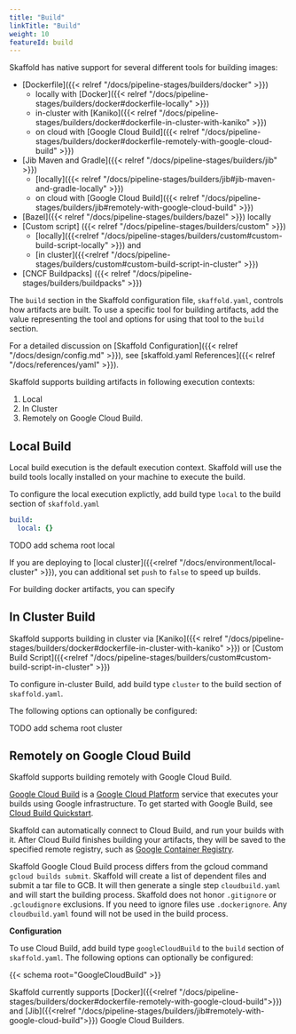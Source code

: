 ```yaml
---
title: "Build"
linkTitle: "Build"
weight: 10
featureId: build
---
```


Skaffold has native support for several different tools for building images:

* [Dockerfile]({{< relref "/docs/pipeline-stages/builders/docker" >}})
  - locally with [Docker]({{< relref "/docs/pipeline-stages/builders/docker#dockerfile-locally" >}})
  - in-cluster with [Kaniko]({{< relref "/docs/pipeline-stages/builders/docker#dockerfile-in-cluster-with-kaniko" >}})
  - on cloud with [Google Cloud Build]({{< relref "/docs/pipeline-stages/builders/docker#dockerfile-remotely-with-google-cloud-build" >}})
* [Jib Maven and Gradle]({{< relref "/docs/pipeline-stages/builders/jib" >}})
  - [locally]({{< relref "/docs/pipeline-stages/builders/jib#jib-maven-and-gradle-locally" >}})
  - on cloud with [Google Cloud Build]({{< relref "/docs/pipeline-stages/builders/jib#remotely-with-google-cloud-build" >}})
* [Bazel]({{< relref "/docs/pipeline-stages/builders/bazel" >}}) locally
* [Custom script] ({{< relref "/docs/pipeline-stages/builders/custom" >}})
  - [locally]({{<relref "/docs/pipeline-stages/builders/custom#custom-build-script-locally" >}}) and
  - [in cluster]({{<relref "/docs/pipeline-stages/builders/custom#custom-build-script-in-cluster" >}}) 
* [CNCF Buildpacks] ({{< relref "/docs/pipeline-stages/builders/buildpacks" >}})

The `build` section in the Skaffold configuration file, `skaffold.yaml`,
controls how artifacts are built. To use a specific tool for building
artifacts, add the value representing the tool and options for using that tool
to the `build` section.

For a detailed discussion on [Skaffold Configuration]({{< relref "/docs/design/config.md" >}}),
see [skaffold.yaml References]({{< relref "/docs/references/yaml" >}}).


Skaffold supports building artifacts in following execution contexts:

1. Local
2. In Cluster
3. Remotely on Google Cloud Build.


## Local Build
Local build execution is the default execution context.
Skaffold will use the build tools locally installed on your machine to execute the build.

To configure the local execution explictly, add build type `local` to the build section of `skaffold.yaml`

```yaml
build:
  local: {}
```

TODO add schema root local

If you are deploying to [local cluster]({{<relref "/docs/environment/local-cluster" >}}), you can additional set `push` to `false` to speed up builds.

For building docker artifacts, you can specify 

## In Cluster Build
Skaffold supports building in cluster via [Kaniko]({{< relref "/docs/pipeline-stages/builders/docker#dockerfile-in-cluster-with-kaniko" >}}) 
or [Custom Build Script]({{<relref "/docs/pipeline-stages/builders/custom#custom-build-script-in-cluster" >}}) 

To configure in-cluster Build, add build type `cluster` to the build section of `skaffold.yaml`. 

The following options can optionally be configured:

TODO add schema root cluster

## Remotely on Google Cloud Build

Skaffold supports building remotely with Google Cloud Build.

[Google Cloud Build](https://cloud.google.com/cloud-build/) is a
[Google Cloud Platform](https://cloud.google.com) service that executes
your builds using Google infrastructure. To get started with Google
Build, see [Cloud Build Quickstart](https://cloud.google.com/cloud-build/docs/quickstart-docker).

Skaffold can automatically connect to Cloud Build, and run your builds
with it. After Cloud Build finishes building your artifacts, they will
be saved to the specified remote registry, such as
[Google Container Registry](https://cloud.google.com/container-registry/).

Skaffold Google Cloud Build process differs from the gcloud command
`gcloud builds submit`. Skaffold will create a list of dependent files
and submit a tar file to GCB. It will then generate a single step `cloudbuild.yaml`
and will start the building process. Skaffold does not honor `.gitignore` or `.gcloudignore`
exclusions. If you need to ignore files use `.dockerignore`. Any `cloudbuild.yaml` found will not
be used in the build process.

**Configuration**

To use Cloud Build, add build type `googleCloudBuild` to the `build`
section of `skaffold.yaml`. The following options can optionally be configured:

{{< schema root="GoogleCloudBuild" >}}


Skaffold currently supports  [Docker]({{<relref "/docs/pipeline-stages/builders/docker#dockerfile-remotely-with-google-cloud-build">}})
and [Jib]({{<relref "/docs/pipeline-stages/builders/jib#remotely-with-google-cloud-build">}}) Google Cloud Builders.








